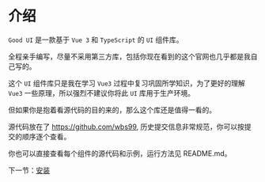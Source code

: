 # 介绍

`Good UI` 是一款基于 `Vue 3` 和 `TypeScript` 的 `UI` 组件库。

全程亲手编写，尽量不采用第三方库，包括你现在看到的这个官网也几乎都是我自己写的。

这个 `UI` 组件库只是我在学习 `Vue3` 过程中复习巩固所学知识，为了更好的理解 `Vue3` 一些原理，所以强烈不建议你将此 `UI` 库用于生产环境。

但如果你是抱着看源代码的目的来的，那么这个库还是值得一看的。

源代码放在了 https://github.com/wbs99, 历史提交信息非常规范，你可以按提交的顺序逐个查看。

你也可以直接查看每个组件的源代码和示例，运行方法见 README.md。

下一节：[安装](#/doc/install)